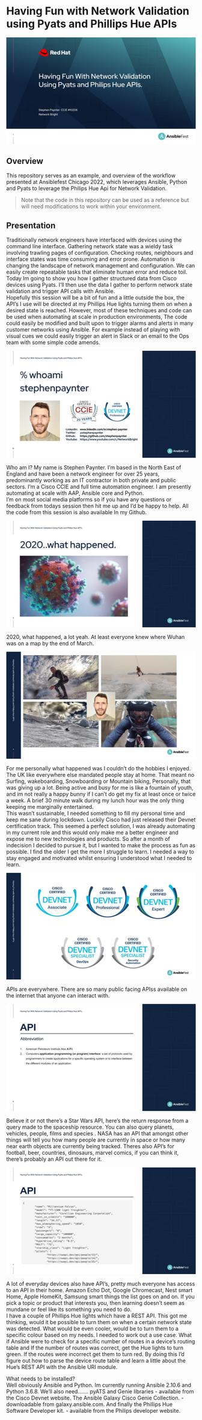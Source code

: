 # Having Fun with Network Validation using Pyats and Phillips Hue APIs

![title-slide](_images/automates_1.jpg)

## Overview

This repository serves as an example, and overview of the workflow presented at Ansiblefest Chicago 2022, which leverages Ansible, Python and Pyats to leverage the Philips Hue Api for Network Validation.

> Note that the code in this repository can be used as a reference but will need modifications to work within your environment.

## Presentation

Traditionally network engineers have interfaced with devices using the command line interface. Gathering network state was a wieldy task involving trawling pages of configuration. Checking routes, neighbours and interface states was time consuming and error prone. Automation is changing the landscape of network management and configuration. We can easily create repeatable tasks that eliminate human error and reduce toil. Today Im going to show you how I gather structured data from Cisco devices using Pyats. I’ll then use the data I gather to perform network state validation and trigger API calls with Ansible.  
Hopefully this session will be a bit of fun and a little outside the box, the API’s I use will be directed at my Phillips Hue lights turning them on when a desired state is reached.  However, most of these techniques and code can be used when automating at scale in production environments, The code could easily be modified and built upon to trigger alarms and alerts in many customer networks using Ansible. For example instead of playing with visual cues we could easily trigger an alert in Slack or an email to the Ops team with some simple code amends.


![title-slide](_images/automates_2.jpg)

Who am I? My name is Stephen Paynter. I’m based in the North East of England and have been a network engineer for over 25 years, predominantly working as an IT contractor in both private and public sectors.  I’m a Cisco CCIE and full time automation engineer.  I am presently automating at scale with AAP,  Ansible core and Python.   
I’m on most social media platforms so if you have any questions or feedback from todays session then hit me up and I’d be happy to help.  All the code from this session is also available In my Github.

![title-slide](_images/automates_3.jpg)

2020, what happened, a lot yeah. At least everyone knew where Wuhan was on a map by the end of March.

![title-slide](_images/automates_4.jpg)

For me personally what happened was I couldn’t do the hobbies I enjoyed. The UK like everywhere else mandated people stay at home. That meant no Surfing, wakeboarding,  Snowboarding or Mountain biking, Personally, that was giving up a lot. Being active and busy for me is like a fountain of youth, and im not really a happy bunny if I can’t do get my fix at least once or twice a week. A brief 30 minute walk during my lunch hour was the only thing keeping me marginally entertained.  
This wasn’t sustainable, I needed something to fill my personal time and keep me sane during lockdown. Luckily Cisco had just released their Devnet certification track. This seemed a perfect solution, I was already automating in my current role and this would only make me a better engineer and expose me to new technologies and products. So after a month of indecision I decided to pursue it,  but I wanted to make the process as fun as possible. I find the older I get the more I struggle to learn. I needed a way to stay engaged and motivated whilst ensuring I understood what I needed to learn. 

![title-slide](_images/automates_5.jpg)

APIs are everywhere. There are so many public facing APIss available on the internet that anyone can interact with. 

![title-slide](_images/automates_6.jpg)

Believe it or not there’s a Star Wars API, here’s the return response from a query made to the spaceship resource. You can also query planets, vehicles, people, films and species . NASA has an API that amongst other things will tell you how many people are currently in space or how many near earth objects are currently being tracked. Theres also API’s for football, beer, countries, dinosaurs, marvel comics, if you can think it, there’s probably an API out there for it. 

![title-slide](_images/automates_7.jpg)

A lot of everyday devices also have API’s, pretty much everyone has access to an API in their home. Amazon Echo Dot, Google Chromecast, Nest smart Home, Apple HomeKit, Samsung smart things the list goes on and on.  If you pick a topic or product that interests you, then learning doesn’t seem as mundane or feel like its something you need to do.  
I have a couple of Phillips Hue lights which have a REST API. This got me thinking, would it be possible to turn them on when a certain network state was detected. What would be even cooler, would be to turn them to a specific colour based on my needs. I needed to work out a use case. What if Ansible were to check for a  specific number of routes in a device’s routing table and If the number of routes was correct, get the Hue lights to turn green. If the routes were incorrect get them to turn red. By doing this I’d figure out how to parse the device route table and  learn a little about the Hue’s REST API with the Ansible URI module.  

What needs to be installed?  
Well obviously Ansible and Python. Im currently running Ansible 2.10.6 and Python 3.6.8. We’ll also need……. 
pyATS and Genie libraries - available from the Cisco Devnet website. 
The Ansible Galaxy Cisco Genie Collection. - downloadable from galaxy.ansible.com. 
And finally the Phillips Hue Software Developer kit. - available from the Philips developer website. 



